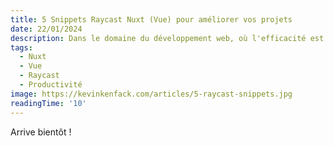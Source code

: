 ```yaml
---
title: 5 Snippets Raycast Nuxt (Vue) pour améliorer vos projets
date: 22/01/2024
description: Dans le domaine du développement web, où l'efficacité est aussi précieuse que l'expertise, les outils qui rationalisent et simplifient notre flux de travail sont indispensables. Parmi ceux-ci, les extraits de code Raycast émergent comme un allié puissant, surtout pour ceux qui travaillent avec les frameworks Nuxt et Vue. Mais qu'est-ce que ces extraits de code, et comment peuvent-ils transformer votre expérience de développement ?
tags:
  - Nuxt
  - Vue
  - Raycast
  - Productivité
image: https://kevinkenfack.com/articles/5-raycast-snippets.jpg
readingTime: '10'
---
```


Arrive bientôt !
